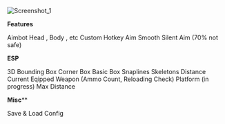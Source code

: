 ![Screenshot_1](https://user-images.githubusercontent.com/120501530/209940622-bda8481b-d5ea-4cb7-8b2e-7361e418b07c.png)


**Features**

Aimbot
Head , Body , etc
Custom Hotkey
Aim Smooth
Silent Aim (70% not safe)

**ESP**

3D Bounding Box
Corner Box
Basic Box
Snaplines
Skeletons
Distance
Current Eqipped Weapon (Ammo Count, Reloading Check)
Platform (in progress)
Max Distance

**Misc****

Save & Load Config

